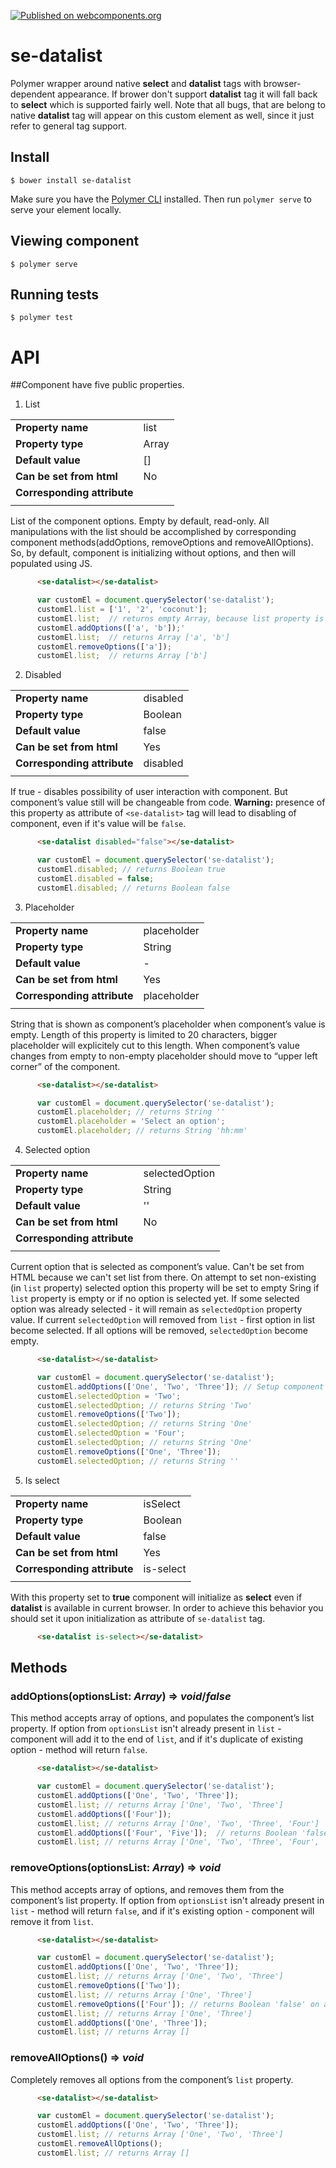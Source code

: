 [![Published on webcomponents.org](https://img.shields.io/badge/webcomponents.org-published-blue.svg)](https://www.webcomponents.org/element/andrewmiroshnichenko/se-datalist)
# se-datalist

Polymer wrapper around native **select** and **datalist** tags with browser-dependent appearance. If brower don't support **datalist** tag it will fall back to **select** which is supported fairly well. Note that all bugs, that are belong to native **datalist** tag will appear on this custom element as well, since it just refer to general tag support.

## Install
```
$ bower install se-datalist
```
Make sure you have the [Polymer CLI](https://www.npmjs.com/package/polymer-cli) installed. Then run `polymer serve` to serve your element locally.

## Viewing component

```
$ polymer serve
```

## Running tests

```
$ polymer test
```
# API
##Component have five public properties.
1. List

|                             |         |
| ---                         | ---     |
| **Property name**           | list    |
| **Property type**           | Array   |
| **Default value**           | []      |
| **Can be set from html**    | No      |
| **Corresponding attribute** |         |
|                             |         |

List of the component options. Empty by default, read-only. All manipulations with the list should be accomplished by corresponding component methods(addOptions, removeOptions and removeAllOptions). So, by default, component is initializing without options, and then will populated using JS.
```html
      <se-datalist></se-datalist>
```
```javascript
      var customEl = document.querySelector('se-datalist');
      customEl.list = ['1', '2', 'coconut'];
      customEl.list;  // returns empty Array, because list property is read-only 
      customEl.addOptions(['a', 'b']);'
      customEl.list;  // returns Array ['a', 'b']
      customEl.removeOptions(['a']);
      customEl.list;  // returns Array ['b']
 ```
2. Disabled

|                             |            |
| ---                         | ---        |
| **Property name**           | disabled   |
| **Property type**           | Boolean    |
| **Default value**           | false      |
| **Can be set from html**    | Yes        |
| **Corresponding attribute** | disabled   |
|                             |            |

If true - disables possibility of user interaction with component. But component’s value still will be changeable from code.
**Warning:** presence of this property as attribute of `<se-datalist>` tag will lead to disabling of component, even if it's value will be `false`.

```html
      <se-datalist disabled="false"></se-datalist>
```
```javascript
      var customEl = document.querySelector('se-datalist');
      customEl.disabled; // returns Boolean true
      customEl.disabled = false;
      customEl.disabled; // returns Boolean false
 ```
3. Placeholder

|                             |             |
| ---                         | ---         |
| **Property name**           | placeholder |
| **Property type**           | String      |
| **Default value**           | -           |
| **Can be set from html**    | Yes         |
| **Corresponding attribute** | placeholder |
|                             |             |

String that is shown as component’s placeholder when component’s value is empty. Length of this property is limited to 20 characters, bigger placeholder will explicitely cut to this length. When component’s value changes from empty to non-empty placeholder should move to “upper left corner” of the component.

```html
      <se-datalist></se-datalist>
```
```javascript
      var customEl = document.querySelector('se-datalist');
      customEl.placeholder; // returns String ''
      customEl.placeholder = 'Select an option';
      customEl.placeholder; // returns String 'hh:mm'
 ```
 4. Selected option

|                             |                |
| ---                         | ---            |
| **Property name**           | selectedOption |
| **Property type**           | String         |
| **Default value**           | ''             |
| **Can be set from html**    | No             |
| **Corresponding attribute** |                |
|                             |                |
Current option that is selected as component’s value. Can't be set from HTML because we can't set list from there. On attempt to set non-existing (in `list` property) selected option this property will be set to empty Sring if `list` property is empty or if no option is selected yet. If some selected option was already selected - it will remain as `selectedOption` property value.
If current `selectedOption` will removed from `list` - first option in list become selected. If all options will be removed, `selectedOption` become empty.
```html
      <se-datalist></se-datalist>
```
```javascript
      var customEl = document.querySelector('se-datalist');
      customEl.addOptions(['One', 'Two', 'Three']); // Setup component’s list of options
      customEl.selectedOption = 'Two';
      customEl.selectedOption; // returns String 'Two'
      customEl.removeOptions(['Two']);
      customEl.selectedOption; // returns String 'One'
      customEl.selectedOption = 'Four';
      customEl.selectedOption; // returns String 'One'
      customEl.removeOptions(['One', 'Three']);
      customEl.selectedOption; // returns String ''
 ```
 5. Is select

|                             |                |
| ---                         | ---            |
| **Property name**           | isSelect       |
| **Property type**           | Boolean        |
| **Default value**           | false          |
| **Can be set from html**    | Yes            |
| **Corresponding attribute** | is-select      |
|                             |                |
With this property set to **true** component will initialize as **select** even if **datalist** is available in current browser. In order to achieve this behavior you should set it upon initialization as attribute of `se-datalist` tag.
```html
      <se-datalist is-select></se-datalist>
```
## Methods

### addOptions(optionsList: *Array*) => *void*/*false*
This method accepts array of options, and populates the component’s list property. If option from `optionsList` isn't already present in `list` - component will add it to the end of `list`, and if it's duplicate of existing option - method will return `false`.
```html
      <se-datalist></se-datalist>
```
```javascript
      var customEl = document.querySelector('se-datalist');
      customEl.addOptions(['One', 'Two', 'Three']);
      customEl.list; // returns Array ['One', 'Two', 'Three']
      customEl.addOptions(['Four']);
      customEl.list; // returns Array ['One', 'Two', 'Three', 'Four']
      customEl.addOptions(['Four', 'Five']);  // returns Boolean 'false' on adding option 'Four'
      customEl.list; // returns Array ['One', 'Two', 'Three', 'Four', 'Five']
```
### removeOptions(optionsList: *Array*) => *void*
This method accepts array of options, and removes them from the component’s list property. If option from `optionsList` isn't already present in `list` - method will return `false`, and if it's existing option - component will remove it from `list`.
```html
      <se-datalist></se-datalist>
```
```javascript
      var customEl = document.querySelector('se-datalist');
      customEl.addOptions(['One', 'Two', 'Three']);
      customEl.list; // returns Array ['One', 'Two', 'Three']
      customEl.removeOptions(['Two']);
      customEl.list; // returns Array ['One', 'Three']
      customEl.removeOptions(['Four']); // returns Boolean 'false' on adding option 'Four'
      customEl.list; // returns Array ['One', 'Three']
      customEl.addOptions(['One', 'Three']);
      customEl.list; // returns Array []
```
### removeAllOptions() => *void*
Completely removes all options from the component’s `list` property.
```html
      <se-datalist></se-datalist>
```
```javascript
      var customEl = document.querySelector('se-datalist');
      customEl.addOptions(['One', 'Two', 'Three']);
      customEl.list; // returns Array ['One', 'Two', 'Three']
      customEl.removeAllOptions();
      customEl.list; // returns Array []
```